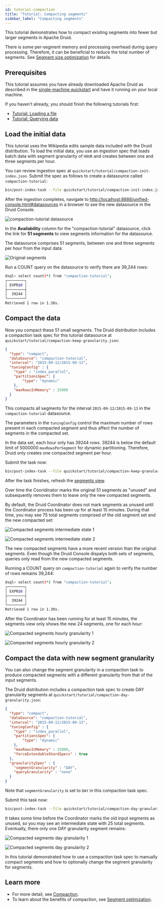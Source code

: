 ```yaml
---
id: tutorial-compaction
title: "Tutorial: Compacting segments"
sidebar_label: "Compacting segments"
---
```


<!--
  ~ Licensed to the Apache Software Foundation (ASF) under one
  ~ or more contributor license agreements.  See the NOTICE file
  ~ distributed with this work for additional information
  ~ regarding copyright ownership.  The ASF licenses this file
  ~ to you under the Apache License, Version 2.0 (the
  ~ "License"); you may not use this file except in compliance
  ~ with the License.  You may obtain a copy of the License at
  ~
  ~   http://www.apache.org/licenses/LICENSE-2.0
  ~
  ~ Unless required by applicable law or agreed to in writing,
  ~ software distributed under the License is distributed on an
  ~ "AS IS" BASIS, WITHOUT WARRANTIES OR CONDITIONS OF ANY
  ~ KIND, either express or implied.  See the License for the
  ~ specific language governing permissions and limitations
  ~ under the License.
  -->


This tutorial demonstrates how to compact existing segments into fewer but larger segments in Apache Druid.

There is some per-segment memory and processing overhead during query processing.
Therefore, it can be beneficial to reduce the total number of segments.
See [Segment size optimization](../operations/segment-optimization.md) for details.

## Prerequisites

This tutorial assumes you have already downloaded Apache Druid as described in
the [single-machine quickstart](index.md) and have it running on your local machine.

If you haven't already, you should finish the following tutorials first:
- [Tutorial: Loading a file](../tutorials/tutorial-batch.md)
- [Tutorial: Querying data](../tutorials/tutorial-query.md)

## Load the initial data

This tutorial uses the Wikipedia edits sample data included with the Druid distribution.
To load the initial data, you use an ingestion spec that loads batch data with segment granularity of `HOUR` and creates between one and three segments per hour.

You can review ingestion spec at `quickstart/tutorial/compaction-init-index.json`.
Submit the spec as follows to create a datasource called `compaction-tutorial`:

```bash
bin/post-index-task --file quickstart/tutorial/compaction-init-index.json --url http://localhost:8081
```

After the ingestion completes, navigate to [http://localhost:8888/unified-console.html#datasources](http://localhost:8888/unified-console.html#datasources) in a browser to see the new datasource in the Druid Console.

![compaction-tutorial datasource](../assets/tutorial-compaction-01.png "compaction-tutorial datasource")

In the **Availability** column for the "compaction-tutorial" datasource, click the link for **51 segments** to view segments information for the datasource.

The datasource comprises 51 segments, between one and three segments per hour from the input data:

![Original segments](../assets/tutorial-compaction-02.png "Original segments")

Run a COUNT query on the datasource to verify there are 39,244 rows:

```bash
dsql> select count(*) from "compaction-tutorial";
┌────────┐
│ EXPR$0 │
├────────┤
│  39244 │
└────────┘
Retrieved 1 row in 1.38s.
```

## Compact the data

Now you compact these 51 small segments.
The Druid distribution includes a compaction task spec for this tutorial datasource at `quickstart/tutorial/compaction-keep-granularity.json`:

```json
{
  "type": "compact",
  "dataSource": "compaction-tutorial",
  "interval": "2015-09-12/2015-09-13",
  "tuningConfig" : {
    "type" : "index_parallel",
    "partitionsSpec": {
        "type": "dynamic"
    },
    "maxRowsInMemory" : 25000
  }
}
```

This compacts all segments for the interval `2015-09-12/2015-09-13` in the `compaction-tutorial` datasource.

The parameters in the `tuningConfig` control the maximum number of rows present in each compacted segment and thus affect the number of segments in the compacted set.

In the data set, each hour only has 39244 rows. 39244 is below the default limit of 5000000 `maxRowsPerSegment` for dynamic partitioning. Therefore, Druid only creates one compacted segment per hour.

Submit the task now:

```bash
bin/post-index-task --file quickstart/tutorial/compaction-keep-granularity.json --url http://localhost:8081
```

After the task finishes, refresh the [segments view](http://localhost:8888/unified-console.html#segments).

Over time the Cooridinator marks the original 51 segments as "unused" and subsequently removes them to leave only the new compacted segments.

By default, the Druid Coordinator does not mark segments as unused until the Coordinator process has been up for at least 15 minutes.
During that time, you may see 75 total segments comprised of the old segment set and the new compacted set:

![Compacted segments intermediate state 1](../assets/tutorial-compaction-03.png "Compacted segments intermediate state 1")

![Compacted segments intermediate state 2](../assets/tutorial-compaction-04.png "Compacted segments intermediate state 2")

The new compacted segments have a more recent version than the original segments.
Even though the Druid Console dispalys both sets of segments, queries only read from the new compacted segments.

Running a COUNT query on `compaction-tutorial` again to verify the number of rows remains 39,244:

```bash
dsql> select count(*) from "compaction-tutorial";
┌────────┐
│ EXPR$0 │
├────────┤
│  39244 │
└────────┘
Retrieved 1 row in 1.30s.
```

After the Coordinator has been running for at least 15 minutes, the segments view only shows the new 24 segments, one for each hour:

![Compacted segments hourly granularity 1](../assets/tutorial-compaction-05.png "Compacted segments hourly granularity 1")

![Compacted segments hourly granularity 2](../assets/tutorial-compaction-06.png "Compacted segments hourly granularity 2")

## Compact the data with new segment granularity

You can also change the segment granularity in a compaction task to produce compacted segments with a different granularity from that of the input segments.

The Druid distribution includes a compaction task spec to create DAY granularity segments at `quickstart/tutorial/compaction-day-granularity.json`:

```json
{
  "type": "compact",
  "dataSource": "compaction-tutorial",
  "interval": "2015-09-12/2015-09-13",
  "tuningConfig" : {
    "type" : "index_parallel",
    "partitionsSpec": {
        "type": "dynamic"
    },
    "maxRowsInMemory" : 25000,
    "forceExtendableShardSpecs" : true
  },
  "granularitySpec" : {
    "segmentGranularity" : "DAY",
    "queryGranularity" : "none"
  }
}
```

Note that `segmentGranularity` is set to `DAY` in this compaction task spec.

Submit this task now:

```bash
bin/post-index-task --file quickstart/tutorial/compaction-day-granularity.json --url http://localhost:8081
```

It takes some time before the Coordinator marks the old input segments as unused, so you may see an intermediate state with 25 total segments. Eventually, there only one DAY granularity segment remains:

![Compacted segments day granularity 1](../assets/tutorial-compaction-07.png "Compacted segments day granularity 1")

![Compacted segments day granularity 2](../assets/tutorial-compaction-08.png "Compacted segments day granularity 2")

In this tutorial demonstrated how to use a compaction task spec to manually compact segments and how to optionally change the segment granularity for segments.

## Learn more

- For more detail, see [Compaction](../ingestion/compaction.md).
- To learn about the benefits of compaction, see [Segment optimization](../operations/segment-optimization.md).
